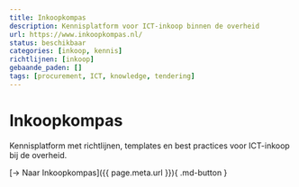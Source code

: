 ```yaml
---
title: Inkoopkompas
description: Kennisplatform voor ICT-inkoop binnen de overheid
url: https://www.inkoopkompas.nl/
status: beschikbaar
categories: [inkoop, kennis]
richtlijnen: [inkoop]
gebaande_paden: []
tags: [procurement, ICT, knowledge, tendering]
---
```


# Inkoopkompas

Kennisplatform met richtlijnen, templates en best practices voor ICT-inkoop bij de overheid.

[→ Naar Inkoopkompas]({{ page.meta.url }}){ .md-button }
